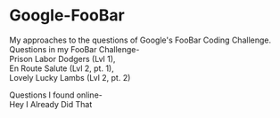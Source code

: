 # Google-FooBar
My approaches to the questions of Google's FooBar Coding Challenge.          
Questions in my FooBar Challenge-  
Prison Labor Dodgers (Lvl 1),  
En Route Salute (Lvl 2, pt. 1),  
Lovely Lucky Lambs (Lvl 2, pt. 2)
 
Questions I found online-           
Hey I Already Did That 
